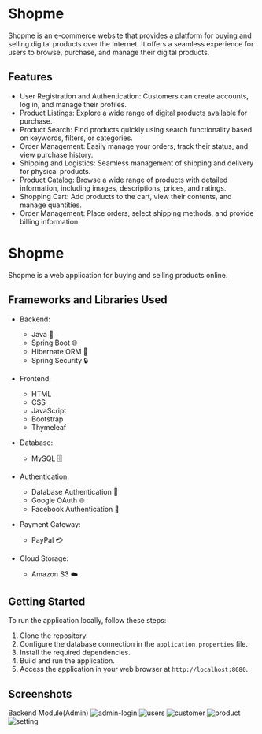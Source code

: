 # Shopme
Shopme is an e-commerce website that provides a platform for buying and selling digital products over the Internet. It offers a seamless experience for users to browse, purchase, and manage their digital products.

## Features
* User Registration and Authentication: Customers can create accounts, log in, and manage their profiles.
* Product Listings: Explore a wide range of digital products available for purchase.
* Product Search: Find products quickly using search functionality based on keywords, filters, or categories.
* Order Management: Easily manage your orders, track their status, and view purchase history.
* Shipping and Logistics: Seamless management of shipping and delivery for physical products.
* Product Catalog: Browse a wide range of products with detailed information, including images, descriptions, prices, and ratings.
* Shopping Cart: Add products to the cart, view their contents, and manage quantities.
* Order Management: Place orders, select shipping methods, and provide billing information.


# Shopme

Shopme is a web application for buying and selling products online.

## Frameworks and Libraries Used

- Backend:
  - Java 🚀
  - Spring Boot 🌐
  - Hibernate ORM 🔄
  - Spring Security 🔒

- Frontend:
  - HTML
  - CSS
  - JavaScript
  - Bootstrap
  - Thymeleaf

- Database:
  - MySQL 🗄️

- Authentication:
  - Database Authentication 🔐
  - Google OAuth 🌐
  - Facebook Authentication 👥

- Payment Gateway:
  - PayPal 💳

- Cloud Storage:
  - Amazon S3 ☁️

## Getting Started

To run the application locally, follow these steps:

1. Clone the repository.
2. Configure the database connection in the `application.properties` file.
3. Install the required dependencies.
4. Build and run the application.
5. Access the application in your web browser at `http://localhost:8080`.

## Screenshots
Backend Module(Admin)
![admin-login](https://github.com/shahrukh010/shopme-application/assets/93510831/641be601-4bad-494b-9006-39dd1e6455ef)
![users](https://github.com/shahrukh010/shopme-application/assets/93510831/2afacfa7-683c-4d52-ba09-77b89905d1db)
![customer](https://github.com/shahrukh010/shopme-application/assets/93510831/53188c1c-ea3b-4cb6-b0f4-c6450397cf30)
![product](https://github.com/shahrukh010/shopme-application/assets/93510831/25d0b26d-b7fa-46c2-9d95-15ed23701006)
![setting](https://github.com/shahrukh010/shopme-application/assets/93510831/5ed1cb9e-9f8e-4a2e-86d0-54fb24353b86)


